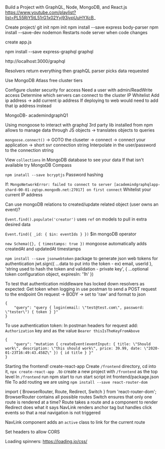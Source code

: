 Build a Project with GraphQL, Node, MongoDB, and React.js
https://www.youtube.com/playlist?list=PL55RiY5tL51rG1x02Yyj93iypUuHYXcB_

Create project/ git init
npm init
npm install --save express body-parser
npm install --save-dev nodemon
    Restarts node server when code changes

create app.js

npm install --save express-graphql graphql

http://localhost:3000/graphql

Resolvers return everything then graphQL parser picks data requested

Use MongoDB Atlass free cluster tiers

Configure cluster security for access
Need a user with admin/ReadWrite access
Determine which servers can connect to the cluster
    IP Whitelist
        Add ip address -> add current ip address
        If deploying to web would need to add that ip address instead

MongoDB- academindgraphQ1

Using mongoose to interact with graphql
    3rd party lib installed from npm
    allows to manage data through JS objects
        -> translates objects to queries

`mongoose.connect()` -> GOTO the cluseter -> connect -> connect your application -> short svr connection string
Interpolate in the user/password to the connection string

View `collections` in MongoDB database to see your data
If that isn't available try MongoDB Compass

`npm inatall --save bcryptjs` Password hashing

If: `MongoNetworkError: failed to connect to server [academindgraphqlapp-shard-00-01-zqtqo.mongodb.net:27017] on first connect`
Whitelist your current IP address

Can use mongoDB relations to created/update related object (user owns an event)?

`Event.find().populate('creator')` uses `ref` on models to pull in extra desired data

`Event.find({ _id: { $in: eventIds } })` $in mongoDB operator

`new Schema({}, { timestamps: true })` mongoose automatically adds createdAt and updatedAt timestamps

`npm install --save jsonwebtoken` package to generate json web tokens for authentication
    jwt.sign({ ...data to put into the token - ex) email, userId }, 'string used to hash the token and validation - private key', { ...optional token configuration object, expiresIn: '1h' })

To test that authentication middleware has locked down resolvers as expected:
Get token when logging in
use postman to send a POST request to the endpoint
On request -> BODY -> set to 'raw' and format to json
```
{
    "query": "query { login(email: \"test@test.com\", password: \"tester\") { token } }"
}
```

To use authentication token:
In postman headers for request add: `Authorization` key and as the value `Bearer thisIsTheKeyFromAbove`
```
{
    "query": "mutation { createEvent(eventInput: { title: \"Should work\", description: \"this should work\", price: 39.99, date: \"2020-01-23T16:49:43.458Z\" }) { id title } }"
}
```

Starting the frontend!
create-react-app
Create `/frontend` directory, cd into it, `npx create-react-app .`to create a new project with `/frontend` as the top level
In `/frontend` run npm start to run start script int frontend/package.json file
To add routing we are using `npm install --save react-router-dom`

import { BrowserRouter, Route, Redirect, Switch } from 'react-router-dom';
BrowserRouter contains all possible routes
Switch ensures that only one route is rendered at a time?
Route takes a route and a component to render
Redirect does what it says
NavLink renders anchor tag but handles click events so that a real navigation is not triggered

NavLink component adds an `active` class to link for the current route

Set headers to allow CORS

Loading spinners: https://loading.io/css/
